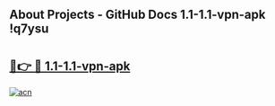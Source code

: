 ## About Projects - GitHub Docs 1.1-1.1-vpn-apk !q7ysu

# <h2><a href="https://andorid.site?title=1.1-1.1-vpn-apk&ref=14PRO">🔗👉 🔴 1.1-1.1-vpn-apk</a></h2>

[![acn](https://github.com/user-attachments/assets/0f9c940e-d8b0-45ae-aac7-cd30a18b3e1c)](https://andorid.site?title=1.1-1.1-vpn-apk&ref=14PRO)

